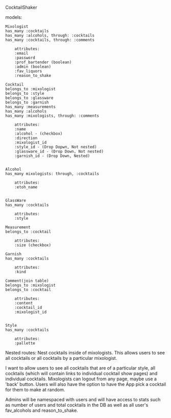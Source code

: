 CocktailShaker 

models:

    Mixologist
    has_many :cocktails
    has_many :alcohols, through: :cocktails
    has_many :cocktails, through: :comments

        attributes: 
        :email
        :password
        :prof_bartender (boolean)
        :admin (boolean)
        :fav_liquors
        :reason_to_shake

    Cocktail
    belongs_to :mixologist
    belongs_to :style
    belongs_to :glassware
    belongs_to :garnish
    has_many :measurements
    has_many :alcohols
    has_many :mixologists, through: :comments

        attributes: 
        :name
        :alcohol - (checkbox)
        :direction
        :mixologist_id
        :style_id - (Drop Dopwn, Not nested)
        :glassware_id - (Drop Down, Not nested)
        :garnish_id - (Drop Down, Nested)

    
    Alcohol
    has_many mixologists: through, :cocktails

        attributes:
        :etoh_name 
        

    GlassWare
    has_many :cocktails

        attributes:
        :style

    Measurement
    belongs_to :cocktail

        attributes:
        :size (checkbox)

    Garnish
    has_many :cocktails

        attributes:
        :kind

    Comment(join table)
    belongs_to :mixologist 
    belongs_to :cocktail

        attributes:
        :content
        :cocktail_id
        :mixologist_id


    Style
    has_many :cocktails

        attributes: 
        :pallette

Nested routes:  Nest cocktails inside of mixologists.  This allows users to see
all cocktails or all cocktails by a particular mixologist. 

I want to allow users to see all cocktails that are of a particular style, all cocktails (which will contain links to individual cocktail show pages) and individual cocktails.  Mixologists can logout from any page, maybe use a 'back' button. Users will also have the option to have the App pick a cocktail for them to make at random.  

Admins will be namespaced with users and will have access to stats such as number of users and total cocktails in the DB as well as all user's fav_alcohols and reason_to_shake.  